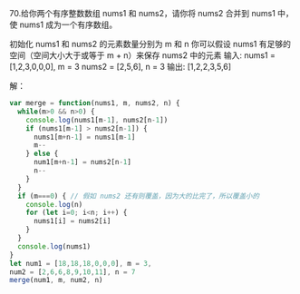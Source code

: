 70.给你两个有序整数数组 nums1 和 nums2，请你将 nums2 合并到 nums1 中，使 nums1 成为一个有序数组。

初始化 nums1 和 nums2 的元素数量分别为 m 和 n
你可以假设 nums1 有足够的空间（空间大小大于或等于 m + n）来保存 nums2 中的元素
输入:
nums1 = [1,2,3,0,0,0], m = 3
nums2 = [2,5,6],       n = 3
输出: [1,2,2,3,5,6]

解：

```js
var merge = function(nums1, m, nums2, n) {
  while(m>0 && n>0) {
    console.log(nums1[m-1], nums2[n-1])
    if (nums1[m-1] > nums2[n-1]) {
      nums1[m+n-1] = nums1[m-1]
      m--
    } else {
      num1[m+n-1] = nums2[n-1]
      n--
    }
  }
  if (m===0) { // 假如 nums2 还有则覆盖，因为大的比完了，所以覆盖小的
    console.log(n)
    for (let i=0; i<n; i++) {
      nums1[i] = nums2[i]
    }
  }
  console.log(nums1)
}
let num1 = [18,18,18,0,0,0], m = 3, 
num2 = [2,6,6,8,9,10,11], n = 7
merge(num1, m, num2, n)

```